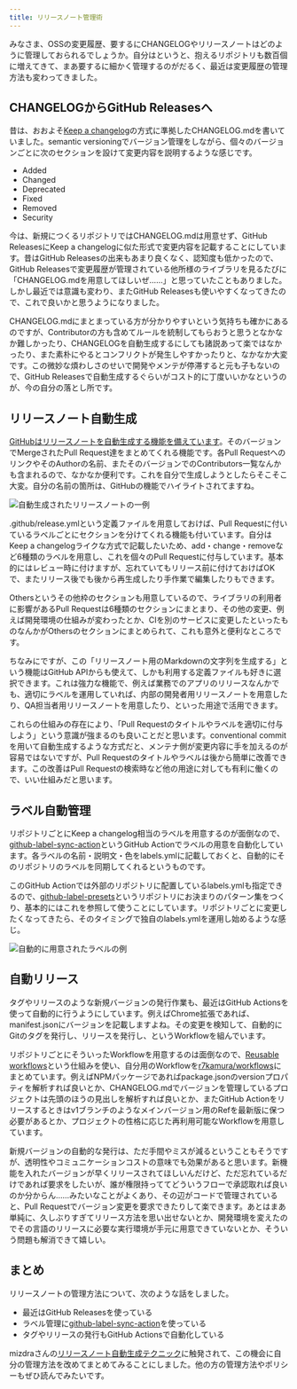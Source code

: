 ```yaml
---
title: リリースノート管理術
---
```

みなさま、OSSの変更履歴、要するにCHANGELOGやリリースノートはどのように管理しておられるでしょうか。自分はというと、抱えるリポジトリも数百個に増えてきて、まあ要するに細かく管理するのがだるく、最近は変更履歴の管理方法も変わってきました。

CHANGELOGからGitHub Releasesへ
---------------------------

昔は、おおよそ[Keep a changelog](https://keepachangelog.com/en/1.0.0/)の方式に準拠したCHANGELOG.mdを書いていました。semantic versioningでバージョン管理をしながら、個々のバージョンごとに次のセクションを設けて変更内容を説明するような感じです。

*   Added
*   Changed
*   Deprecated
*   Fixed
*   Removed
*   Security

今は、新規につくるリポジトリではCHANGELOG.mdは用意せず、GitHub ReleasesにKeep a changelogに似た形式で変更内容を記載することにしています。昔はGitHub Releasesの出来もあまり良くなく、認知度も低かったので、GitHub Releasesで変更履歴が管理されている他所様のライブラリを見るたびに「CHANGELOG.mdを用意してほしいぜ……」と思っていたこともありました。しかし最近では意識も変わり、またGitHub Releasesも使いやすくなってきたので、これで良いかと思うようになりました。

CHANGELOG.mdにまとまっている方が分かりやすいという気持ちも確かにあるのですが、Contributorの方も含めてルールを統制してもらおうと思うとなかなか難しかったり、CHANGELOGを自動生成するにしても諸説あって楽ではなかったり、また素朴にやるとコンフリクトが発生しやすかったりと、なかなか大変です。この微妙な煩わしさのせいで開発やメンテが停滞すると元も子もないので、GitHub Releasesで自動生成するぐらいがコスト的に丁度いいかなというのが、今の自分の落とし所です。

リリースノート自動生成
-----------

[GitHubはリリースノートを自動生成する機能を備えています](https://docs.github.com/en//repositories/releasing-projects-on-github/automatically-generated-release-notes)。そのバージョンでMergeされたPull Request達をまとめてくれる機能です。各Pull RequestへのリンクやそのAuthorの名前、またそのバージョンでのContributors一覧なんかも含まれるので、なかなか便利です。これを自分で生成しようとしたらそこそこ大変。自分の名前の箇所は、GitHubの機能でハイライトされてますね。

![](https://lh3.googleusercontent.com/docs/ADP-6oGuhdPt4sOwGNktb_QHC7jlxSQW7jjjfDgMZ15QaEdC3XTLCVJU0G_szjSHfS8oeB8PYtNiZQenDGEtztrjvphnZLvKXoibCdSfxzfQjfBtO-RigAkG90LxcYv21Tx31EdtuepPpRgZiTmEZueMEOLkg-hhdbO8upIfQ9pMh6gZMlLpAwlypnLchN9K6w8EuA4Xjx53pRzT9ujNi1jMS1O5fAPFv-bazicIcoykRLb8gYDbT6oCTXkRho4tItU0dQJ7MKIgn87lcIkw6jSAViDYv2UYJp6tr5o5ayaRFSbzXyF-_nN1kzKsXIuH5bEYimpJaVqGdfL6t3SmpKo-oOJfKM8hKOGrH_21qulbDCF7Eovljxpu8ce3BlQozpERhf04iBEwgHBlOtqXAkrnoTH8KnX0c8YXUYcF3Sdz-wik-TjuRxerzUhF_x5dnd9V5Pe7EYx7QV9FjRsE6ju6CpZdSu6KszXEGdpJbxglBFvthzauQeHepXTSHYTVEEckwd1FuaNW6mIiExUy3g0F0FKwB9jC_6JMVstAycjTbBqiasyl6eSdo1vEhWqWUDhtmapB85qxJHg7RPKau8UT4uEEQyURFgIuWR9SGddj_J99GJjqgSTO61_MjRNRPQYhaL2_hMbp-mpH5IV41zIEO0bcfSx4_MixHpwRZjFA5EjcmqYwqLP8J8TBqliGd_ekREgZCV2jZLUtO3wAgjqNTFVuYqMy85383bouQ2zLYqI8nteL0qGlCquJRZwD6iFVG0GsAJ13C2TRCHstkZb_kzZkcEYYT0xfTGFu-mg-_rzSWOswo2vh9EWd9fb9zvJBjgW7R8EJP13xJRxTcW2O9XAVHRuWhbD_kWT8w05MBFiN875dYVnF_Cfxd4nJVMxuUqaDeH3ILPzxIiyu0aQ_1XdRajCxArvebdrIUIotyHMepaoQwRSJFwWZYJ0n8rsMai4EvGlasOVFUPml_-suYbpsIZYsLOwe3FbKQM-sh1g3h9lKhp_tveiBUgx5x-dZWVXQ56geDfSsKyDlxCSreYXlnPExD4kcFiY_1B9bN8d7dCR4KQBp0vFqOTcUfQQWpUUmfL_L74VigTUSZNc7dteusEZO1I3MyxGKGmn8hrvGw7cHUwzr-SbSOJ_85gq0emt9z2UjrwOnLrQqUz5T3GkK7mrXyYFzbkj35Cx7PcYcCQS9ewisJO_2P9joUViML0BKdWOAXoaMhCIf0R6Yw4Gqp3Oo1L27pgGcv6varqwTwK-Ptg "自動生成されたリリースノートの一例")

.github/release.ymlという定義ファイルを用意しておけば、Pull Requestに付いているラベルごとにセクションを分けてくれる機能も付いています。自分はKeep a changelogライクな方式で記載したいため、add・change・removeなど6種類のラベルを用意し、これを個々のPull Requestに付与しています。基本的にはレビュー時に付けますが、忘れていてもリリース前に付けておけばOKで、またリリース後でも後から再生成したり手作業で編集したりもできます。

Othersというその他枠のセクションも用意しているので、ライブラリの利用者に影響があるPull Requestは6種類のセクションにまとまり、その他の変更、例えば開発環境の仕組みが変わったとか、CIを別のサービスに変更したといったものなんかがOthersのセクションにまとめられて、これも意外と便利なところです。

ちなみにですが、この「リリースノート用のMarkdownの文字列を生成する」という機能はGitHub APIからも使えて、しかも利用する定義ファイルも好きに選択できます。これは強力な機能で、例えば業務でのアプリのリリースなんかでも、適切にラベルを運用していれば、内部の開発者用リリースノートを用意したり、QA担当者用リリースノートを用意したり、といった用途で活用できます。

これらの仕組みの存在により、「Pull Requestのタイトルやラベルを適切に付与しよう」という意識が強まるのも良いことだと思います。conventional commitを用いて自動生成するような方式だと、メンテナ側が変更内容に手を加えるのが容易ではないですが、Pull Requestのタイトルやラベルは後から簡単に改善できます。この改善はPull Requestの検索時など他の用途に対しても有利に働くので、いい仕組みだと思います。

ラベル自動管理
-------

リポジトリごとにKeep a changelog相当のラベルを用意するのが面倒なので、[github-label-sync-action](https://github.com/r7kamura/github-label-sync-action)というGitHub Actionでラベルの用意を自動化しています。各ラベルの名前・説明文・色をlabels.ymlに記載しておくと、自動的にそのリポジトリのラベルを同期してくれるというものです。

このGitHub Actionでは外部のリポジトリに配置しているlabels.ymlも指定できるので、[github-label-presets](https://github.com/r7kamura/github-label-presets)というリポジトリにお決まりのパターン集をつくり、基本的にはこれを参照して使うことにしています。リポジトリごとに変更したくなってきたら、そのタイミングで独自のlabels.ymlを運用し始めるような感じ。

![](https://lh3.googleusercontent.com/docs/ADP-6oG01lCkvlfV9ueeN1Ot4vZr-u0CdLf9aB_kDmLDoOVypw_JNNnRs5QqN6LBV6V8_t_5IPMHFQ1IAzXRre2l-UYgON8OAzByeT6CTtfGsHCwkMpZQnkIxSzwnDQC7vv9cOXQWSYj4E5QcVUWw5e6JDZq9tWPd9KW-np98jcwxyxChljGZPVonYXlkQnAaUZweHk6-VkfR_AoiVUUz9injiQUInzTmBWIgvLWIwAWOg_fZXeSz6fUhWPd8bvSFWPl6r-kEFQeySpa79TKyhMsW271JMSZj5BSrhD3NNBdeurYyCR02J9CMlsAmIfFIhMgWB7ywf6aHrzynJroJiDIKp5PvQ-A7US7fIwU6N4qk606Z5pNcgSmUMaerkWfvr3de2naXxmuP81xH77HfG9EYuIApRRHAdLaEfUzOKYC3AfQXoegHQUU2s5vIqOjIWknZtkfFEppdlB_R5yJq0TooxcaT3-WGjhtZX-K39QGDYQ355yhzdDnqQgnLPIGm78GR-4U80GZPQhYoKx4GOb0ScF5swN7LqeSSWvxnlkyy_WImRGcwN9yBrgWH2tBcy2shXbGbWqYYljuLDXvgPeLS_eSVBBsBlbaHhM--aGMCQg8YYhsoPlMiMFI9ORjsFsoPG0R77ocFWR-E7_BnNZqri6AY04qPYMLvr8tpUMPk91wCVVP_6tuJp2COWaYI3f69LYpHAYV7oB-kYig_sRS_pi9ydX1F_nKyWJv0BPCdJbOl10bCcOuDB8UUBg4VBOS2EpSxzWEcGr6yEz56CNg7ktRzXDKM1nuquHdGiD2Vyz1CxDVL8r-i2yKldtHqdVcQm8S1pSesqcMF0VvmzS6HzraZXhVb4NvhiXY7DCZjP014zogjIwcUxjsLhAIxRJqBddtUsz7iPdiDJ3NG8LaBjGvZ8KPuhP0_Vgf0qX95mKxrmGIhtqgcD_942WuPBEIswXTxcUBZXYjrvcUZYz1HPmxmRvDtr6RrmnaVVsS5JRjb0IwfNyoXJ_Ytqi_v2n753Jp-gBhScysj1XC-npOg1BAr6wz2fFjKofF900xwuDgjGa3Ou1bSmffcOCqk6cn1ED9b3EJwhPveTX0RfuOBZ87bcEEPxBOLBQrKCaW4CReDS6cOQlE_nUjTpnGBhd-lDyZ0WKecGvdFmZTXYUgM7pVcVgyzF1MBS0VHv83S9_RZPX2DFnMoMUpG60Ynx-L-KgAGWBkblGLdCJbbEoVYoZm22IvvjB6YGaTQNNVyBywh7O5mw "自動的に用意されたラベルの例")

自動リリース
------

タグやリリースのような新規バージョンの発行作業も、最近はGitHub Actionsを使って自動的に行うようにしています。例えばChrome拡張であれば、manifest.jsonにバージョンを記載しますよね。その変更を検知して、自動的にGitのタグを発行し、リリースを発行し、というWorkflowを組んでいます。

リポジトリごとにそういったWorkflowを用意するのは面倒なので、[Reusable workflows](https://docs.github.com/en//actions/using-workflows/reusing-workflows)という仕組みを使い、自分用のWorkflowを[r7kamura/workflows](https://github.com/r7kamura/workflows)にまとめています。例えばNPMパッケージであればpackage.jsonのversionプロパティを解析すれば良いとか、CHANGELOG.mdでバージョンを管理しているプロジェクトは先頭のほうの見出しを解析すれば良いとか、またGitHub Actionをリリースするときはv1ブランチのようなメインバージョン用のRefを最新版に保つ必要があるとか、プロジェクトの性格に応じた再利用可能なWorkflowを用意しています。

新規バージョンの自動的な発行は、ただ手間やミスが減るということもそうですが、透明性やコミュニケーションコストの意味でも効果があると思います。新機能を入れたバージョンが早くリリースされてほしいんだけど、ただ忘れているだけであれば要求をしたいが、誰が権限持っててどういうフローで承認取れば良いのか分からん……みたいなことがよくあり、その辺がコードで管理されていると、Pull Requestでバージョン変更を要求できたりして楽できます。あとはまあ単純に、久しぶりすぎてリリース方法を思い出せないとか、開発環境を変えたのでその言語のリリースに必要な実行環境が手元に用意できていないとか、そういう問題も解消できて嬉しい。

まとめ
---

リリースノートの管理方法について、次のような話をしました。

*   最近はGitHub Releasesを使っている
*   ラベル管理に[github-label-sync-action](https://github.com/r7kamura/github-label-sync-action)を使っている
*   タグやリリースの発行もGitHub Actionsで自動化している

mizdraさんの[リリースノート自動生成テクニック](https://www.mizdra.net/entry/2022/07/08/181825)に触発されて、この機会に自分の管理方法を改めてまとめてみることにしました。他の方の管理方法やポリシーもぜひ読んでみたいです。
